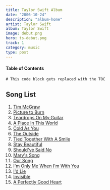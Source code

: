 ```yaml
---
title: Taylor Swift Album
date: "2006-10-24"
description: "album-home"
artist: Taylor Swift
album: Taylor Swift
image: debut.png
hero: ts-debut.png
track: 1
category: music
type: post
---
```


#### Table of Contents

```toc
# This code block gets replaced with the TOC
```

## Song List

1. [Tim McGraw](../Song%20List/tim-mcgraw.md)
2. [Picture to Burn](../Song%20List/picture-to-burn.md)
3. [Teardrops On My Guitar](../Song%20List/teardrops-on-my-guitar.md)
4. [A Place In This World](../Song%20List/a-place-in-this-world.md)
5. [Cold As You](../Song%20List/cold-as-you.md)
6. [The Outside](../Song%20List/the-outside.md)
7. [Tied Together With A Smile](../Song%20List/tied-together-with-a-smile.md)
8. [Stay Beautiful](../Song%20List/stay-beautiful.md)
9. [Should've Said No](../Song%20List/shouldve-said-no.md)
10. [Mary's Song](../Song%20List/marys-song.md)
11. [Our Song](../Song%20List/our-song.md)
12. [I'm Only Me When I'm With You](../Song%20List/im-only-me-when-im-with-you.md)
13. [I'd Lie](../Song%20List/id-lie.md)
14. [Invisible](../Song%20List/invisible.md)
15. [A Perfectly Good Heart](../Song%20List/a-perfectly-good-heart.md)
